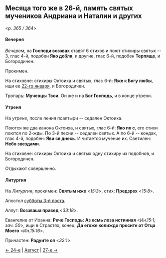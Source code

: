 
## Месяца того же в 26-й, память святых мучеников Андриана и Наталии и других 

<*p. 365 / 364*>

#### Вечерня

*Вечером*, на **Господи воззвах** ставят 6 стихов и поют стихиры святых -- 3, глас 4-й, подобен **Яко добля**, 
и другие, глас 6-й, подобен **Терпяще**, и Богородичен.

Прокимен.

На стиховне: стихиры Октоиха и святых, глас 6-й: **Яже к Богу любы**, ищи ее [22-го января](../01_january/01_22_AST.ru.md#Вечерня), 
и Богородичен.

Тропарь: **Мученцы Твои**. 
Он же и на **Бог Господь**, и в конце утрени.

#### Утреня

На *утрене*, после пения псалтыри -- седален Октоиха. 

Поются же два канона Октоиха, и святых, глас 6-й: **Яко по с**, его стихи поются по 2-жды. 
По 3-й песни -- седален святых. 
А по 6-й -- кондак, глас 4-й, подобен: **Яви ся днесь**. И читается мучение их. 
Светилен: **Небо звездами**.

На стиховне: стихиры Октоиха и святых одну стихиру из подобнов, и Богородичен.

Отдыхают совершенно. 

#### Литургия

На *Литургии*, прокимен: **Святым иже** <*15:3*>, стих: **Предзрех** <*15:8*>. 
 
Апостол [субботы 3-й поста](../13_moving_cycle/A_11_AST_saturday3.md). 

Аллуг: **Воззваша правед** <*33:18*>. 

Евангелие от Иоанна: **Рече Господь: Аз есмь лоза истинная** <*Ин.15:1; зач. 50*>, 
ищи в Страстях, конец: **Да егоже колиждо просите от Отца Моего** <*Ин.15:16*>.

Причастен: **Радуите ся** <*32:1*>.

[← 24-е](08_24_AST.ru.md) | [Август](README.md#26-й) | [27-е →](08_27_AST.ru.md)
